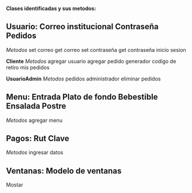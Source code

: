 **Clases identificadas y sus metodos:**

**Usuario:**
Correo institucional
Contraseña
Pedidos
-----------
_Metodos_
set correo
get correo
set contraseña
get contraseña
inicio sesion

**Cliente**
_Metodos_
agregar usuario
agregar pedido
generador codigo de retiro
mis pedidos

**UsuarioAdmin**
_Metodos_
pedidos administrador
eliminar pedidos



**Menu:**
Entrada
Plato de fondo
Bebestible
Ensalada
Postre
-------------
_Metodos_
agregar menu 


**Pagos:**
Rut
Clave
------------
_Metodos_
ingresar datos 


**Ventanas:**
Modelo de ventanas
------------
Mostar
